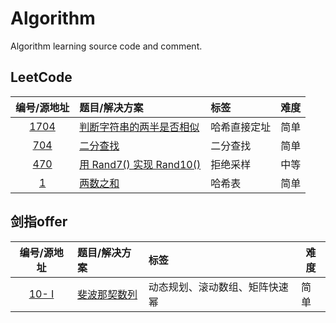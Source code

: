 # Algorithm

Algorithm learning source code and comment.

## LeetCode

编号/源地址|题目/解决方案|标签|难度
:-:|:-|:-|-|
[1704](https://leetcode-cn.com/problems/determine-if-string-halves-are-alike/)|[判断字符串的两半是否相似](https://github.com/hujingbo98/algorithm/blob/master/source/leetcode/1704_DetermineifStringHalvesAreAlike.cpp)|哈希直接定址|简单
[704](https://leetcode-cn.com/problems/binary-search/)|[二分查找](https://github.com/hujingbo98/algorithm/blob/master/source/leetcode/0704_BinarySearch.cpp)|二分查找|简单
[470](https://leetcode-cn.com/problems/implement-rand10-using-rand7/)|[用 Rand7() 实现 Rand10()](https://github.com/hujingbo98/algorithm/blob/master/source/leetcode/0470_ImplementRand10UsingRand7.cpp)|拒绝采样|中等
[1](https://leetcode-cn.com/problems/two-sum/)|[两数之和](https://github.com/hujingbo98/algorithm/blob/master/source/leetcode/0001_TwoSum.cpp)|哈希表|简单

## 剑指offer

编号/源地址|题目/解决方案|标签|难度
:-:|:-|:-|-|
[10- I](https://leetcode-cn.com/problems/fei-bo-na-qi-shu-lie-lcof/)|[斐波那契数列](https://github.com/hujingbo98/algorithm/blob/master/source/jianzhioffer/10-I_FibonacciSequence.cpp)|动态规划、滚动数组、矩阵快速幂|简单
